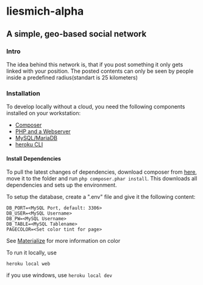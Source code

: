 # liesmich-alpha
## A simple, geo-based social network

### Intro
The idea behind this network is, that if you post something it only gets linked with your position.
The posted contents can only be seen by people inside a predefined radius(standart is 25 kilometers)

### Installation
To develop locally without a cloud, you need the following components installed on your workstation:
 - [Composer](https://getcomposer.org/)
 - [PHP and a Webserver](https://www.php.net/)
 - [MySQL/MariaDB](https://mariadb.org/)
 - [heroku CLI](https://devcenter.heroku.com/articles/heroku-cli)

#### Install Dependencies
To pull the latest changes of dependencies, download composer from [here](https://getcomposer.org/download/), move it to the folder and run ```php composer.phar install```. This downloads all dependencies and sets up the environment.

To setup the database, create a ".env" file and give it the following content:
```DB_HOST=<MySQL Database>
DB_PORT=<MySQL Port, default: 3306>
DB_USER=<MySQL Username>
DB_PW=<MySQL Username>
DB_TABLE=<MySQL Tablename>
PAGECOLOR=<Set color tint for page>
```
See [Materialize](https://materializecss.com/color.html) for more information on color

To run it locally, use

```heroku local web```

if you use windows, use
```heroku local dev```

